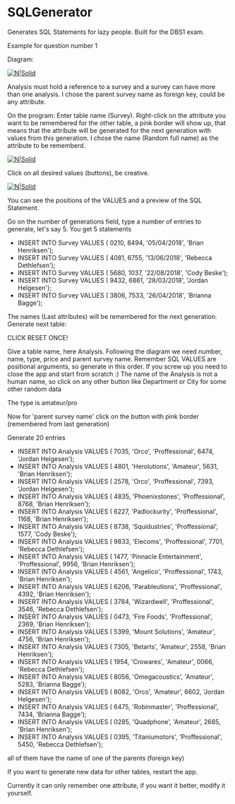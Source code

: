 # SQLGenerator

Generates SQL Statements for lazy people.
Built for the DBS1 exam.

Example for question number 1

Diagram:

[![N|Solid](http://i.imgur.com/BCjcszp.png)](en.via.dk)

Analysis must hold a reference to a survey and a survey can have more than one analysis.
I chose the parent survey name as foreign key, could be any attribute.

On the program:
Enter table name (Survey). 
Right-click on the attribute you want to be remembered for the other table, a pink border will show up, 
that means that the attribute will be generated for the next generation with values from this generation.
I chose the name (Random full name) as the attribute to be rememberd.


[![N|Solid](http://i.imgur.com/5C8kWuq.png)](en.via.dk)

Click on all desired values (buttons), be creative.

[![N|Solid](http://i.imgur.com/dI2uQgk.png)](en.via.dk)

You can see the positions of the VALUES and a preview of the SQL Statement.

Go on the number of generations field, type a number of entries to generate, let's say 5. You get 5 statements

* INSERT INTO Survey VALUES ( 0210, 8494, '05/04/2018', 'Brian Henriksen');
* INSERT INTO Survey VALUES ( 4081, 6755, '13/06/2018', 'Rebecca Dethlefsen');
* INSERT INTO Survey VALUES ( 5680, 1037, '22/08/2018', 'Cody Beske');
* INSERT INTO Survey VALUES ( 9432, 6861, '28/03/2018', 'Jordan Helgesen');
* INSERT INTO Survey VALUES ( 3806, 7533, '26/04/2018', 'Brianna Bagge');

The names (Last attributes) will be remembered for the next generation.
Generate next table:

CLICK RESET ONCE!

Give a table name, here Analysis.
Following the diagram we need number, name, type, price and parent survey name. 
Remember SQL VALUES are positional arguments, so generate in this order. 
If you screw up you need to close the app and start from scratch :)
The name of the Analysis is not a human name, so click on any other button like Department or City for
some other random data

The type is amateur/pro

Now for 'parent survey name' click on the button with pink border (remembered from last generation)

Generate 20 entries

* INSERT INTO Analysis VALUES ( 7035, 'Orco', 'Proffessional', 6474, 'Jordan Helgesen');
* INSERT INTO Analysis VALUES ( 4801, 'Herolutions', 'Amateur', 5631, 'Brian Henriksen');
* INSERT INTO Analysis VALUES ( 2578, 'Orco', 'Proffessional', 7393, 'Jordan Helgesen');
* INSERT INTO Analysis VALUES ( 4835, 'Phoenixstones', 'Proffessional', 8768, 'Brian Henriksen');
* INSERT INTO Analysis VALUES ( 6227, 'Padlockurity', 'Proffessional', 1168, 'Brian Henriksen');
* INSERT INTO Analysis VALUES ( 8738, 'Squidustries', 'Proffessional', 1577, 'Cody Beske');
* INSERT INTO Analysis VALUES ( 9833, 'Elecoms', 'Proffessional', 7701, 'Rebecca Dethlefsen');
* INSERT INTO Analysis VALUES ( 1477, 'Pinnacle Entertainment', 'Proffessional', 9956, 'Brian Henriksen');
* INSERT INTO Analysis VALUES ( 4561, 'Angelico', 'Proffessional', 1743, 'Brian Henriksen');
* INSERT INTO Analysis VALUES ( 6206, 'Parableutions', 'Proffessional', 4392, 'Brian Henriksen');
* INSERT INTO Analysis VALUES ( 3784, 'Wizardwell', 'Proffessional', 3546, 'Rebecca Dethlefsen');
* INSERT INTO Analysis VALUES ( 0473, 'Fire Foods', 'Proffessional', 2369, 'Brian Henriksen');
* INSERT INTO Analysis VALUES ( 5399, 'Mount Solutions', 'Amateur', 4756, 'Brian Henriksen');
* INSERT INTO Analysis VALUES ( 7305, 'Betarts', 'Amateur', 2558, 'Brian Henriksen');
* INSERT INTO Analysis VALUES ( 1954, 'Crowares', 'Amateur', 0066, 'Rebecca Dethlefsen');
* INSERT INTO Analysis VALUES ( 8056, 'Omegacoustics', 'Amateur', 5283, 'Brianna Bagge');
* INSERT INTO Analysis VALUES ( 8082, 'Orco', 'Amateur', 6602, 'Jordan Helgesen');
* INSERT INTO Analysis VALUES ( 6475, 'Robinmaster', 'Proffessional', 7434, 'Brianna Bagge');
* INSERT INTO Analysis VALUES ( 0285, 'Quadphone', 'Amateur', 2685, 'Brian Henriksen');
* INSERT INTO Analysis VALUES ( 0395, 'Titaniumotors', 'Proffessional', 5450, 'Rebecca Dethlefsen');

all of them have the name of one of the parents (foreign key)

If you want to generate new data for other tables, restart the app.

Currently it can only remember one attribute, if you want it better, modify it yourself.

